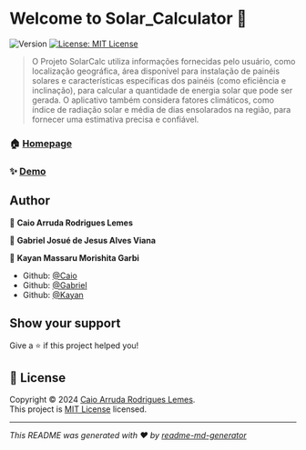<h1>Welcome to Solar_Calculator 👋</h1>
<p>
  <img alt="Version" src="https://img.shields.io/badge/version-feature--refactor--layout--SNAPSHOT-blue.svg?cacheSeconds=2592000" />
  <a href="https://opensource.org/license/MIT" target="_blank">
    <img alt="License: MIT License" src="https://img.shields.io/badge/License-MIT License-yellow.svg" />
  </a>
</p>

> O Projeto SolarCalc utiliza informações fornecidas pelo usuário, como localização geográfica, área disponível para instalação de painéis solares e características específicas dos painéis (como eficiência e inclinação), para calcular a quantidade de energia solar que pode ser gerada. O aplicativo também considera fatores climáticos, como índice de radiação solar e média de dias ensolarados na região, para fornecer uma estimativa precisa e confiável.

### 🏠 [Homepage](https://github.com/CaioARL/Solar_Calculator)

### ✨ [Demo](https://github.com/CaioARL/Solar_Calculator/tree/develop)

## Author

👤 **Caio Arruda Rodrigues Lemes**

👤 **Gabriel Josué de Jesus Alves Viana**

👤 **Kayan Massaru Morishita Garbi**

* Github: [@Caio](https://github.com/caioARL)
* Github: [@Gabriel](https://github.com/GabrielAlvesGit)
* Github: [@Kayan](https://github.com/alunokayan)

## Show your support

Give a ⭐️ if this project helped you!

## 📝 License

Copyright © 2024 [Caio Arruda Rodrigues Lemes](https://github.com/caioARL).<br />
This project is [MIT License](https://opensource.org/license/MIT) licensed.

***
_This README was generated with ❤️ by [readme-md-generator](https://github.com/kefranabg/readme-md-generator)_